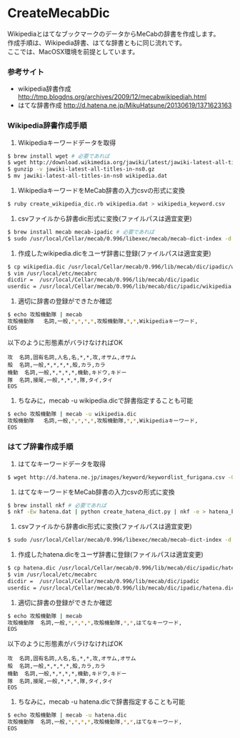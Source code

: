 CreateMecabDic
=========================

WikipediaとはてなブックマークのデータからMeCabの辞書を作成します。  
作成手順は、Wikipedia辞書、はてな辞書ともに同じ流れです。  
ここでは、MacOSX環境を前提としています。  

### 参考サイト
* wikipedia辞書作成 http://tmp.blogdns.org/archives/2009/12/mecabwikipediah.html
* はてな辞書作成 http://d.hatena.ne.jp/MikuHatsune/20130619/1371623163

### Wikipedia辞書作成手順
1. Wikipediaキーワードデータを取得  
```sh
$ brew install wget # 必要であれば
$ wget http://download.wikimedia.org/jawiki/latest/jawiki-latest-all-titles-in-ns0.gz
$ gunzip -v jawiki-latest-all-titles-in-ns0.gz
$ mv jawiki-latest-all-titles-in-ns0 wikipedia.dat
```

1. WikipediaキーワードをMeCab辞書の入力csvの形式に変換  
```sh
$ ruby create_wikipedia_dic.rb wikipedia.dat > wikipedia_keyword.csv
```

1. csvファイルから辞書dic形式に変換(ファイルパスは適宜変更)  
```sh
$ brew install mecab mecab-ipadic # 必要であれば
$ sudo /usr/local/Cellar/mecab/0.996/libexec/mecab/mecab-dict-index -d /usr/local/Cellar/mecab/0.996/lib/mecab/dic/ipadic/ -u wikipedia.dic -f euc-jp -t utf8 wikipedia_keyword.csv
```

1. 作成したwikipedia.dicをユーザ辞書に登録(ファイルパスは適宜変更)  
```sh
$ cp wikipedia.dic /usr/local/Cellar/mecab/0.996/lib/mecab/dic/ipadic/wikipedia.dic
$ vim /usr/local/etc/mecabrc
dicdir =  /usr/local/Cellar/mecab/0.996/lib/mecab/dic/ipadic
userdic = /usr/local/Cellar/mecab/0.996/lib/mecab/dic/ipadic/wikipedia.dic
```

1. 適切に辞書の登録ができたか確認  
```sh
$ echo 攻殻機動隊 | mecab
攻殻機動隊	名詞,一般,*,*,*,*,攻殻機動隊,*,*,Wikipediaキーワード,
EOS
```
以下のように形態素がバラけなければOK
```
攻  名詞,固有名詞,人名,名,*,*,攻,オサム,オサム
殻  名詞,一般,*,*,*,*,殻,カラ,カラ
機動  名詞,一般,*,*,*,*,機動,キドウ,キドー
隊  名詞,接尾,一般,*,*,*,隊,タイ,タイ
EOS
```

1. ちなみに，mecab -u wikipedia.dicで辞書指定することも可能  
```sh
$ echo 攻殻機動隊 | mecab -u wikipedia.dic
攻殻機動隊	名詞,一般,*,*,*,*,攻殻機動隊,*,*,Wikipediaキーワード,
EOS
```

### はてブ辞書作成手順
1. はてなキーワードデータを取得  
```sh
$ wget http://d.hatena.ne.jp/images/keyword/keywordlist_furigana.csv -O hatena.dat
```

1. はてなキーワードをMeCab辞書の入力csvの形式に変換  
```sh
$ brew install nkf # 必要であれば
$ nkf -Ew hatena.dat | python create_hatena_dict.py | nkf -e > hatena_keyword.csv
```

1. csvファイルから辞書dic形式に変換(ファイルパスは適宜変更)  
```sh
$ sudo /usr/local/Cellar/mecab/0.996/libexec/mecab/mecab-dict-index -d /usr/local/Cellar/mecab/0.996/lib/mecab/dic/ipadic/ -u hatena.dic -f euc-jp -t utf8 hatena_keyword.csv
```

1. 作成したhatena.dicをユーザ辞書に登録(ファイルパスは適宜変更)  
```sh
$ cp hatena.dic /usr/local/Cellar/mecab/0.996/lib/mecab/dic/ipadic/hatena.dic
$ vim /usr/local/etc/mecabrc
dicdir =  /usr/local/Cellar/mecab/0.996/lib/mecab/dic/ipadic
userdic = /usr/local/Cellar/mecab/0.996/lib/mecab/dic/ipadic/hatena.dic,/usr/local/Cellar/mecab/0.996/lib/mecab/dic/ipadic/wikipedia.dic
```

1. 適切に辞書の登録ができたか確認  
```sh
$ echo 攻殻機動隊 | mecab
攻殻機動隊  名詞,一般,*,*,*,*,攻殻機動隊,*,*,はてなキーワード,
EOS
```
以下のように形態素がバラけなければOK
```
攻  名詞,固有名詞,人名,名,*,*,攻,オサム,オサム
殻  名詞,一般,*,*,*,*,殻,カラ,カラ
機動  名詞,一般,*,*,*,*,機動,キドウ,キドー
隊  名詞,接尾,一般,*,*,*,隊,タイ,タイ
EOS
```

1. ちなみに，mecab -u hatena.dicで辞書指定することも可能  
```sh
$ echo 攻殻機動隊 | mecab -u hatena.dic
攻殻機動隊  名詞,一般,*,*,*,*,攻殻機動隊,*,*,はてなキーワード,
EOS
```
